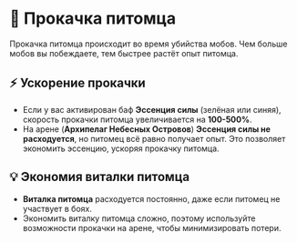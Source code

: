 # 🐾 Прокачка питомца  

Прокачка питомца происходит во время убийства мобов. Чем больше мобов вы побеждаете, тем быстрее растёт опыт питомца.  



## ⚡ **Ускорение прокачки**  
- Если у вас активирован баф **Эссенция силы** (зелёная или синяя), скорость прокачки питомца увеличивается на **100-500%**.  
- На арене (**Архипелаг Небесных Островов**) **Эссенция силы не расходуется**, но питомец всё равно получает опыт. Это позволяет экономить эссенцию, ускоряя прокачку питомца.  



## 💡 **Экономия виталки питомца**  
- **Виталка питомца** расходуется постоянно, даже если питомец не участвует в боях.  
- Экономить виталку питомца сложно, поэтому используйте возможности прокачки на арене, чтобы минимизировать потери.  
